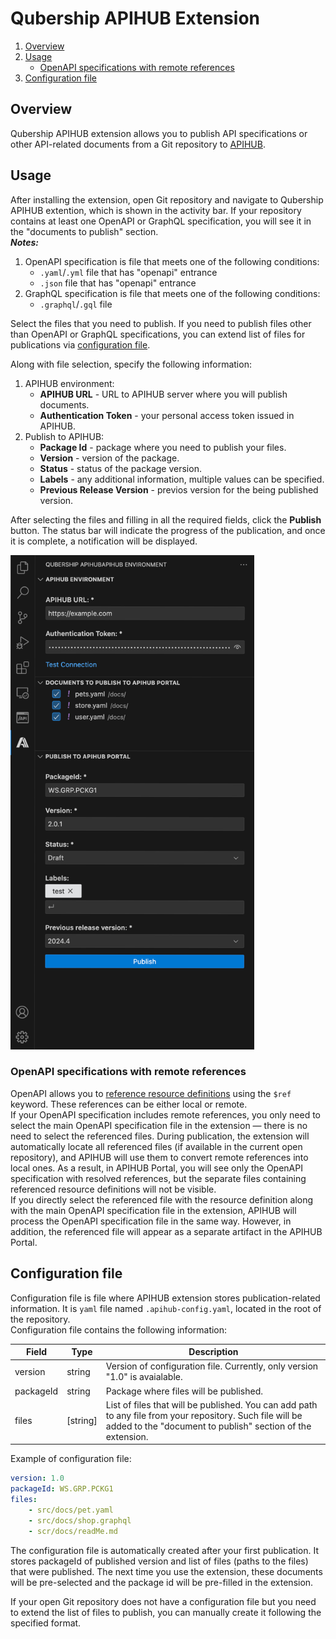 # Qubership APIHUB Extension
1. [Overview](#overview)
2. [Usage](#usage)
    - [OpenAPI specifications with remote references](#openapi-specifications-with-remote-references)
3. [Configuration file](#configuration-file)

## Overview
Qubership APIHUB extension allows you to publish API specifications or other API-related documents from a Git repository to [APIHUB](https://github.com/Netcracker/qubership-apihub-ui).

## Usage
After installing the extension, open Git repository and navigate to Qubership APIHUB extention, which is shown in the activity bar. If your repository contains at least one OpenAPI or GraphQL specification, you will see it in the "documents to publish" section.  
***Notes:*** 
1. OpenAPI specification is file that meets one of the following conditions:
   -  ```.yaml```/```.yml``` file that has "openapi" entrance
   -  ```.json``` file that has "openapi" entrance
2. GraphQL specification is file that meets one of the following conditions:
   - ```.graphql```/```.gql``` file

Select the files that you need to publish. If you need to publish files other than OpenAPI or GraphQL specifications, you can extend list of files for publications via [configuration file](#configuration-file). 	

Along with file selection, specify the following information:
1. APIHUB environment:
    * **APIHUB URL** - URL to APIHUB server where you will publish documents.
    * **Authentication Token** - your personal access token issued in APIHUB.
3. Publish to APIHUB:
    * **Package Id** - package where you need to publish your files.
    * **Version** - version of the package.
    * **Status** - status of the package version.
    * **Labels** - any additional information, multiple values can be specified.
    * **Previous Release Version** - previos version for the being published version.

After selecting the files and filling in all the required fields, click the **Publish** button. The status bar will indicate the progress of the publication, and once it is complete, a notification will be displayed.

<img src="/docs/img/qubership_apihub_extension.png" width="390" height="791">

### OpenAPI specifications with remote references
OpenAPI allows you to [reference resource definitions](https://swagger.io/docs/specification/v3_0/using-ref/) using the ```$ref``` keyword. These references can be either local or remote.  
If your OpenAPI specification includes remote references, you only need to select the main OpenAPI specification file in the extension — there is no need to select the referenced files. During publication, the extension will automatically locate all referenced files (if available in the current open repository), and APIHUB will use them to convert remote references into local ones. As a result, in APIHUB Portal, you will see only the OpenAPI specification with resolved references, but the separate files containing referenced resource definitions will not be visible.  
If you directly select the referenced file with the resource definition along with the main OpenAPI specification file in the extension, APIHUB will process the OpenAPI specification file in the same way. However, in addition, the referenced file will appear as a separate artifact in the APIHUB Portal.

## Configuration file
Configuration file is file where APIHUB extension stores publication-related information. It is ```yaml``` file named ```.apihub-config.yaml```, located in the root of the repository.  
Configuration file contains the following information:

| Field     | Type             | Description    |
| --------- | ---------------- | -------------- |
| version   | string           | Version of configuration file. Currently, only version "1.0" is avaialable. |
| packageId | string           | Package where files will be published.|
| files     | [string]         | List of files that will be published. You can add path to any file from your repository. Such file will be added to the "document to publish" section of the extension.|  

Example of configuration file:
```yaml
version: 1.0
packageId: WS.GRP.PCKG1
files: 
    - src/docs/pet.yaml
    - src/docs/shop.graphql
    - scr/docs/readMe.md
```
The configuration file is automatically created after your first publication. It stores packageId of published version and list of files (paths to the files) that were published. The next time you use the extension, these documents will be pre-selected and the package id will be pre-filled in the extension.

If your open Git repository does not have a configuration file but you need to extend the list of files to publish, you can manually create it following the specified format.
